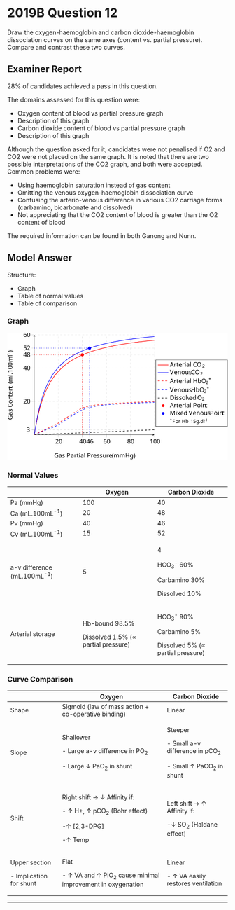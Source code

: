 # 2019B Question 12 
Draw the oxygen-haemoglobin and carbon dioxide-haemoglobin dissociation curves on the same axes (content vs. partial pressure). Compare and contrast these two curves.



## Examiner Report
28% of candidates achieved a pass in this question.


The domains assessed for this question were:
* Oxygen content of blood vs partial pressure graph
* Description of this graph
* Carbon dioxide content of blood vs partial pressure graph
* Description of this graph


Although the question asked for it, candidates were not penalised if O2 and CO2 were not placed on the same graph. It is noted that there are two possible interpretations of the CO2 graph, and both were accepted.
Common problems were:
* Using haemoglobin saturation instead of gas content
* Omitting the venous oxygen-haemoglobin dissociation curve
* Confusing the arterio-venous difference in various CO2 carriage forms (carbamino, bicarbonate and dissolved)
* Not appreciating that the CO2 content of blood is greater than the O2 content of blood


The required information can be found in both Ganong and Nunn.

## Model Answer
Structure:
- Graph
- Table of normal values
- Table of comparison


### Graph
<img src="\resources\o2-and-co2-curve.svg">

### Normal Values

||Oxygen|Carbon Dioxide|
| -- | -- | -- |
|Pa (mmHg)|100|40|
|Ca (mL.100mL<sup>-1</sup>)|20|48|
|Pv (mmHg)|40|46|
|Cv (mL.100mL<sup>-1</sup>)|15|52|
|a-v difference (mL.100mL<sup>-1</sup>)|5|<p>4</p><p>HCO<sub>3</sub><sup>-</sup> 60%</p><p>Carbamino 30%</p><p>Dissolved 10%</p>|
|Arterial storage|<p>Hb-bound 98.5%</p><p>Dissolved 1.5% (∝ partial pressure)</p>|<p>HCO<sub>3</sub><sup>-</sup> 90%</p><p>Carbamino 5%</p><p>Dissolved 5% (∝ partial pressure)</p>|

### Curve Comparison

||Oxygen|Carbon Dioxide|
| -- | -- | -- |
|Shape|Sigmoid (law of mass action + co-operative binding)|Linear|
|Slope|<p>Shallower</p><p>- Large a-v difference in PO<sub>2</sub></p><p>- Large ↓ PaO<sub>2</sub> in shunt</p>|<p>Steeper</p><p>- Small a-v difference in pCO<sub>2</sub></p><p>- Small ↑ PaCO<sub>2</sub> in shunt</p>|
|Shift|<p>Right shift → ↓ Affinity if:</p><p>- ↑ H+, ↑ pCO<sub>2</sub> (Bohr effect)</p><p>-↑ [2,3-DPG]</p><p>-↑ Temp</p>|<p>Left shift → ↑ Affinity if:</p><p>-↓ SO<sub>2</sub> (Haldane effect)</p>|
|<p>Upper section</p><p>- Implication for shunt</p>|<p>Flat</p><p>- ↑ VA and ↑ PiO<sub>2</sub> cause minimal improvement in oxygenation</p>|<p>Linear</p><p>- ↑ VA easily restores ventilation</p>|



--- 

